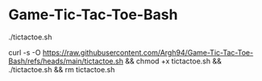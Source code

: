 # Game-Tic-Tac-Toe-Bash

./tictactoe.sh


curl -s -O https://raw.githubusercontent.com/Argh94/Game-Tic-Tac-Toe-Bash/refs/heads/main/tictactoe.sh && chmod +x tictactoe.sh && ./tictactoe.sh && rm tictactoe.sh

